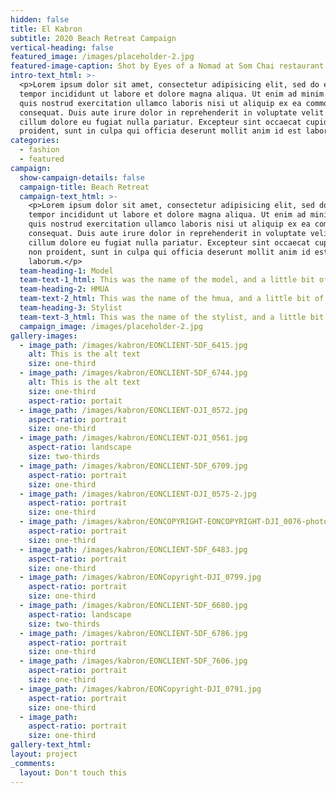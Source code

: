 ```yaml
---
hidden: false
title: El Kabron
subtitle: 2020 Beach Retreat Campaign
vertical-heading: false
featured_image: /images/placeholder-2.jpg
featured-image-caption: Shot by Eyes of a Nomad at Som Chai restaurant
intro-text_html: >-
  <p>Lorem ipsum dolor sit amet, consectetur adipisicing elit, sed do eiusmod
  tempor incididunt ut labore et dolore magna aliqua. Ut enim ad minim veniam,
  quis nostrud exercitation ullamco laboris nisi ut aliquip ex ea commodo
  consequat. Duis aute irure dolor in reprehenderit in voluptate velit esse
  cillum dolore eu fugiat nulla pariatur. Excepteur sint occaecat cupidatat non
  proident, sunt in culpa qui officia deserunt mollit anim id est laborum.</p>
categories:
  - fashion
  - featured
campaign:
  show-campaign-details: false
  campaign-title: Beach Retreat
  campaign-text_html: >-
    <p>Lorem ipsum dolor sit amet, consectetur adipisicing elit, sed do eiusmod
    tempor incididunt ut labore et dolore magna aliqua. Ut enim ad minim veniam,
    quis nostrud exercitation ullamco laboris nisi ut aliquip ex ea commodo
    consequat. Duis aute irure dolor in reprehenderit in voluptate velit esse
    cillum dolore eu fugiat nulla pariatur. Excepteur sint occaecat cupidatat
    non proident, sunt in culpa qui officia deserunt mollit anim id est
    laborum.</p>
  team-heading-1: Model
  team-text-1_html: This was the name of the model, and a little bit of a blurb about her.
  team-heading-2: HMUA
  team-text-2_html: This was the name of the hmua, and a little bit of a blurb about her.
  team-heading-3: Stylist
  team-text-3_html: This was the name of the stylist, and a little bit of a blurb about her.
  campaign_image: /images/placeholder-2.jpg
gallery-images:
  - image_path: /images/kabron/EONCLIENT-5DF_6415.jpg
    alt: This is the alt text
    size: one-third
  - image_path: /images/kabron/EONCLIENT-5DF_6744.jpg
    alt: This is the alt text
    size: one-third
    aspect-ratio: portait
  - image_path: /images/kabron/EONCLIENT-DJI_0572.jpg
    aspect-ratio: portrait
    size: one-third
  - image_path: /images/kabron/EONCLIENT-DJI_0561.jpg
    aspect-ratio: landscape
    size: two-thirds
  - image_path: /images/kabron/EONCLIENT-5DF_6709.jpg
    aspect-ratio: portrait
    size: one-third
  - image_path: /images/kabron/EONCLIENT-DJI_0575-2.jpg
    aspect-ratio: portrait
    size: one-third
  - image_path: /images/kabron/EONCOPYRIGHT-EONCOPYRIGHT-DJI_0076-photoshop.jpg
    aspect-ratio: portrait
    size: one-third
  - image_path: /images/kabron/EONCLIENT-5DF_6483.jpg
    aspect-ratio: portrait
    size: one-third
  - image_path: /images/kabron/EONCopyright-DJI_0799.jpg
    aspect-ratio: portrait
    size: one-third
  - image_path: /images/kabron/EONCLIENT-5DF_6680.jpg
    aspect-ratio: landscape
    size: two-thirds
  - image_path: /images/kabron/EONCLIENT-5DF_6786.jpg
    aspect-ratio: portrait
    size: one-third
  - image_path: /images/kabron/EONCLIENT-5DF_7606.jpg
    aspect-ratio: portrait
    size: one-third
  - image_path: /images/kabron/EONCopyright-DJI_0791.jpg
    aspect-ratio: portrait
    size: one-third
  - image_path:
    aspect-ratio: portrait
    size: one-third
gallery-text_html:
layout: project
_comments:
  layout: Don't touch this
---
```


